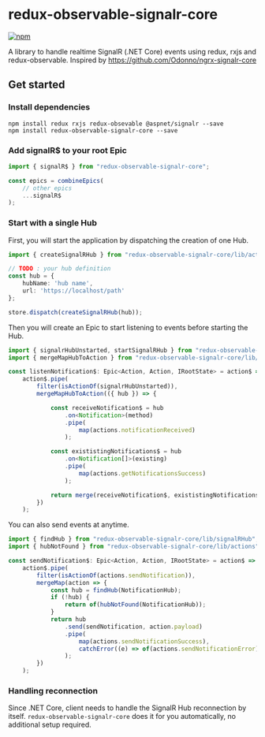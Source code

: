 # redux-observable-signalr-core
[![npm](https://img.shields.io/npm/dm/redux-observable-signalr-core.svg)]()


A library to handle realtime SignalR (.NET Core) events using redux, rxjs and redux-observable.
Inspired by https://github.com/Odonno/ngrx-signalr-core

## Get started

### Install dependencies

```
npm install redux rxjs redux-obsevable @aspnet/signalr --save
npm install redux-observable-signalr-core --save
```

### Add signalR$ to your root Epic

```ts
import { signalR$ } from "redux-observable-signalr-core";

const epics = combineEpics(
	// other epics
	...signalR$
);
```

### Start with a single Hub

First, you will start the application by dispatching the creation of one Hub.

```ts
import { createSignalRHub } from "redux-observable-signalr-core/lib/actions";

// TODO : your hub definition
const hub = {
    hubName: 'hub name',
    url: 'https://localhost/path'
};

store.dispatch(createSignalRHub(hub));
```

Then you will create an Epic to start listening to events before starting the Hub.

```ts
import { signalrHubUnstarted, startSignalRHub } from "redux-observable-signalr-core/lib/actions";
import { mergeMapHubToAction } from "redux-observable-signalr-core/lib/operators";

const listenNotification$: Epic<Action, Action, IRootState> = action$ =>
	action$.pipe(
		filter(isActionOf(signalrHubUnstarted)),
		mergeMapHubToAction(({ hub }) => {

			const receiveNotification$ = hub
				.on<Notification>(method)
				.pipe(
					map(actions.notificationReceived)
				);

			const exististingNotifications$ = hub
				.on<Notification[]>(existing)
				.pipe(
					map(actions.getNotificationsSuccess)
				);

			return merge(receiveNotification$, exististingNotifications$, of(startSignalRHub(NotificationHub)));
		})
	);
```

You can also send events at anytime.

```ts
import { findHub } from "redux-observable-signalr-core/lib/signalRHub";
import { hubNotFound } from "redux-observable-signalr-core/lib/actions";

const sendNotification$: Epic<Action, Action, IRootState> = action$ =>
	action$.pipe(
		filter(isActionOf(actions.sendNotification)),
		mergeMap(action => {
			const hub = findHub(NotificationHub);
			if (!hub) {
				return of(hubNotFound(NotificationHub));
			}
			return hub
				.send(sendNotification, action.payload)
				.pipe(
					map(actions.sendNotificationSuccess),
					catchError((e) => of(actions.sendNotificationError))
				);
		})
	);
```

### Handling reconnection

Since .NET Core, client needs to handle the SignalR Hub reconnection by itself. `redux-observable-signalr-core` does it for you automatically, no additional setup required.
